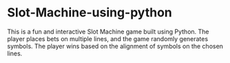 # Slot-Machine-using-python


This is a fun and interactive Slot Machine game built using Python. 
The player places bets on multiple lines, and the game randomly generates symbols.
The player wins based on the alignment of symbols on the chosen lines.
